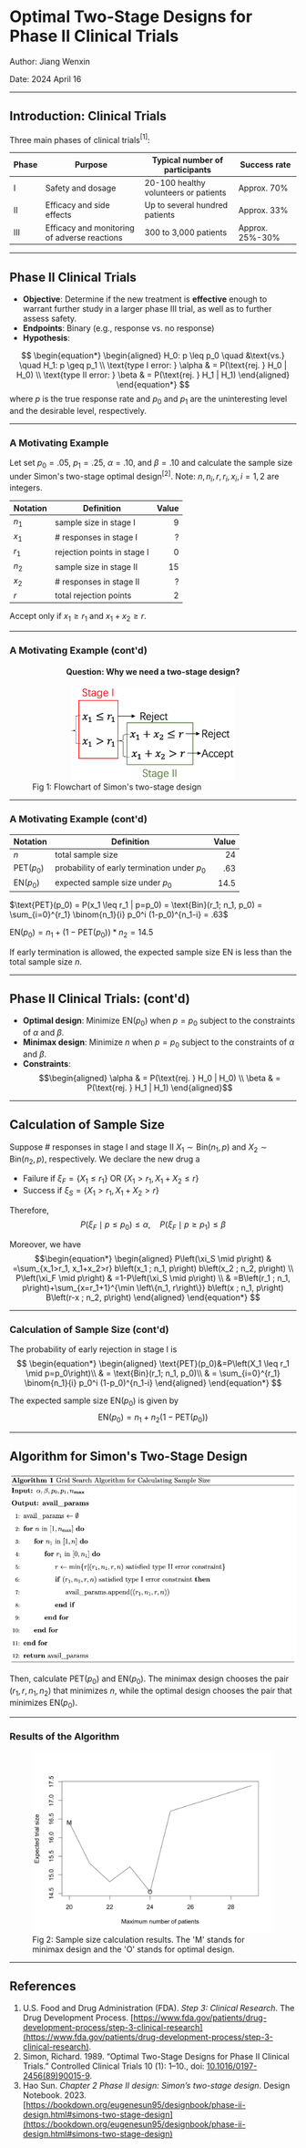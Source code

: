 # Optimal Two-Stage Designs for Phase II Clinical Trials

Author: Jiang Wenxin

Date: 2024 April 16

-----

## Introduction: Clinical Trials

Three main phases of clinical trials$^{[1]}$:

| Phase | Purpose                                      | Typical number of participants        | Success rate    |
| ----- | -------------------------------------------- | ------------------------------------- | --------------- |
| I     | Safety and dosage                            | 20-100 healthy volunteers or patients | Approx. 70%     |
| II    | Efficacy and side effects                    | Up to several hundred patients        | Approx. 33%     |
| III   | Efficacy and monitoring of adverse reactions | 300 to 3,000 patients                 | Approx. 25%-30% |

<!-- FDA. https://www.fda.gov/patients/drug-development-process/step-3-clinical-research-->

-----

## Phase II Clinical Trials

- **Objective**: Determine if the new treatment is **effective** enough to warrant further study in a larger phase III trial, as well as to further assess safety.
- **Endpoints**: Binary (e.g., response vs. no response)
- **Hypothesis**:

$$
\begin{equation*}
\begin{aligned}
H_0: p \leq p_0 \quad &\text{vs.} \quad H_1: p \geq p_1 \\
\text{type I error: } \alpha & = P(\text{rej. } H_0 | H_0) \\
    \text{type II error: } \beta & = P(\text{rej. } H_1 | H_1)
\end{aligned}
\end{equation*}
$$
where $p$ is the true response rate and $p_0$ and $p_1$ are the uninteresting level and the desirable level, respectively.

<!-- Consider a single-arm design with tumor response rate as the primary endpoint, where a binary outcome is defined as either “response” or “no response”. We want to test the hypotheses: -->

-----

<h3>A Motivating Example</h3>

Let set $p_0 = .05$, $p_1 = .25$, $\alpha = .10$, and $\beta = .10$ and calculate the sample size under Simon's two-stage optimal design$^{[2]}$. Note: $n, n_i, r, r_i, x_i, i=1,2$ are integers.

<!-- <figure>
    <center><img src="./img/flowchart.png" style="zoom:.3"></center>
    <figcaption style="text-aligned: center;">Fig 1: Flowchart of Simon's two-stage design</figcaption>
</figure> -->

| Notation | Definition                  | Value |
| -------- | --------------------------- | ----: |
| $n_1$    | sample size in stage I      |     9 |
| $x_1$    | # responses in stage I      |     ? |
| $r_1$    | rejection points in stage I |     0 |
| $n_2$    | sample size in stage II     |    15 |
| $x_2$    | # responses in stage II     |     ? |
| $r$      | total rejection points      |     2 |

Accept only if $x_1 \geq r_1$ and $x_1+x_2 \geq r$.

-----

<h3>A Motivating Example (cont'd)</h3>

<center><h4><strong>Question: Why we need a two-stage design?</strong></h4></center>

<figure>
    <center><img src="./img/flowchart.png" style="zoom:.3"></center>
    <figcaption style="text-aligned: center;">Fig 1: Flowchart of Simon's two-stage design</figcaption>
</figure>

<!--     | $p_0$                        | uninteresting level | .05 |
| $p_1$    | desirable level              | .25                 |
| $p$      | true response rate           | ?                   |
| $\alpha$ | type I error                 | .10                 |
| $r_2$        | rejection points in stage II |     2 |
| $\beta$  | type II error                | .10                 | -->

-----

<h3>A Motivating Example (cont'd)</h3>

| Notation   | Definition                                   | Value |
| ---------- | -------------------------------------------- | ----: |
| $n$        | total sample size                            |    24 |
| PET$(p_0)$ | probability of early termination under $p_0$ |   .63 |
| EN$(p_0)$  | expected sample size under $p_0$             |  14.5 |

$\text{PET}(p_0) = P(x_1 \leq r_1 | p=p_0) = \text{Bin}(r_1; n_1, p_0) = \sum_{i=0}^{r_1} \binom{n_1}{i} p_0^i (1-p_0)^{n_1-i} = .63$

$\text{EN}(p_0) = n_1 + \left(1-\text{PET}(p_0)\right)*n_2 = 14.5$

If early termination is allowed, the expected sample size EN is less than the total sample size $n$.

-----

## Phase II Clinical Trials: (cont'd)

- **Optimal design**: Minimize EN$(p_0)$ when $p=p_0$ subject to the constraints of $\alpha$ and $\beta$.
- **Minimax design**: Minimize $n$ when $p=p_0$ subject to the constraints of $\alpha$ and $\beta$.
- **Constraints**:
  $$\begin{aligned}
   \alpha & = P(\text{rej. } H_0 | H_0) \\
   \beta  & = P(\text{rej. } H_1 | H_1)
   \end{aligned}$$

-----

## Calculation of Sample Size

Suppose # responses in stage I and stage II $X_1 \sim \text{Bin}\left(n_1, p\right)$ and $X_2 \sim \text{Bin}\left(n_2, p\right)$, respectively. We declare the new drug a

- Failure if $\xi_F=\left\{X_1 \leq r_1\right\}$ OR $\left\{X_1>r_1, X_1+X_2 \leq r\right\}$
- Success if $\xi_S=\left\{X_1>r_1, X_1+X_2>r\right\}$

Therefore,
$$\begin{equation*}
P\left(\xi_F \mid p \leq p_0\right) \leq \alpha, \quad P\left(\xi_F \mid p \geq p_1\right) \leq \beta
\end{equation*}
$$

Moreover, we have
$$\begin{equation*}
\begin{aligned}
P\left(\xi_S \mid p\right) & =\sum_{x_1>r_1, x_1+x_2>r} b\left(x_1 ; n_1, p\right) b\left(x_2 ; n_2, p\right) \\
P\left(\xi_F \mid p\right) & =1-P\left(\xi_S \mid p\right) \\
& =B\left(r_1 ; n_1, p\right)+\sum_{x=r_1+1}^{\min \left\{n_1, r\right\}} b\left(x ; n_1, p\right) B\left(r-x ; n_2, p\right)
\end{aligned}
\end{equation*}
$$

-----

<h3>Calculation of Sample Size (cont'd)</h3>

The probability of early rejection in stage I is
$$
\begin{equation*}
\begin{aligned}
\text{PET}(p_0)&=P\left(X_1 \leq r_1 \mid p=p_0\right)\\
& = \text{Bin}(r_1; n_1, p_0)\\
& = \sum_{i=0}^{r_1} \binom{n_1}{i} p_0^i (1-p_0)^{n_1-i}
\end{aligned}
\end{equation*}
$$

The expected sample size EN$\left(p_0\right)$ is given by
$$\text{EN}(p_0) =n_1+n_2 (1-\text{PET}(p_0))$$

-----

## Algorithm for Simon's Two-Stage Design

<center><img src="./img/algo.png" style="zoom:.55"></center>

Then, calculate PET$(p_0)$ and EN$(p_0)$. The minimax design chooses the pair $(r_1, r, n_1, n_2)$ that minimizes $n$, while the optimal design chooses the pair that minimizes EN$(p_0)$.

-----

<h3>Results of the Algorithm</h3>

<figure>
    <center><img src="./img/ph2simon.png" style="zoom:.7"></center>
    <figcaption style="text-aligned: center;">Fig 2: Sample size calculation results. The 'M' stands for minimax design and the 'O' stands for optimal design.
    </figcaption>
</figure>

-----

## References

1. U.S. Food and Drug Administration (FDA). *Step 3: Clinical Research*. The Drug Development Process. [https://www.fda.gov/patients/drug-development-process/step-3-clinical-research](https://www.fda.gov/patients/drug-development-process/step-3-clinical-research).
2. Simon, Richard. 1989. “Optimal Two-Stage Designs for Phase II Clinical Trials.” Controlled Clinical Trials 10 (1): 1–10., doi: [10.1016/0197-2456(89)90015-9](10.1016/0197-2456(89)90015-9).
3. Hao Sun. *Chapter 2 Phase II design: Simon’s two-stage design*. Design Notebook. 2023.[https://bookdown.org/eugenesun95/designbook/phase-ii-design.html#simons-two-stage-design](https://bookdown.org/eugenesun95/designbook/phase-ii-design.html#simons-two-stage-design)
